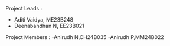 Project Leads :
- Aditi Vaidya, ME23B248
- Deenabandhan N, EE23B021

Project Members :
-Anirudh N,CH24B035
-Anirudh P,MM24B022
